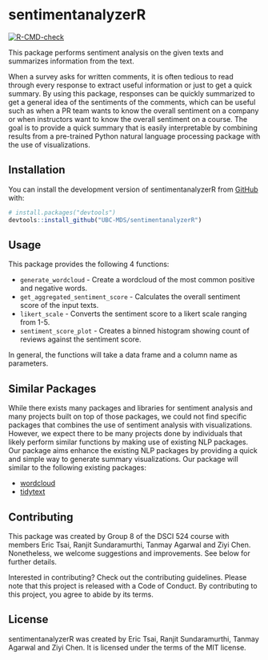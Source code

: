 
<!-- README.md is generated from README.Rmd. Please edit that file -->

# sentimentanalyzerR

<!-- badges: start -->

[![R-CMD-check](https://github.com/UBC-MDS/sentimentanalyzerR/actions/workflows/R-CMD-check.yaml/badge.svg)](https://github.com/UBC-MDS/sentimentanalyzerR/actions/workflows/R-CMD-check.yaml)

<!-- badges: end -->

This package performs sentiment analysis on the given texts and
summarizes information from the text.

When a survey asks for written comments, it is often tedious to read
through every response to extract useful information or just to get a
quick summary. By using this package, responses can be quickly
summarized to get a general idea of the sentiments of the comments,
which can be useful such as when a PR team wants to know the overall
sentiment on a company or when instructors want to know the overall
sentiment on a course. The goal is to provide a quick summary that is
easily interpretable by combining results from a pre-trained Python
natural language processing package with the use of visualizations.

## Installation

You can install the development version of sentimentanalyzerR from
[GitHub](https://github.com/) with:

``` r
# install.packages("devtools")
devtools::install_github("UBC-MDS/sentimentanalyzerR")
```

## Usage

This package provides the following 4 functions:

-   `generate_wordcloud` - Create a wordcloud of the most common
    positive and negative words.
-   `get_aggregated_sentiment_score` - Calculates the overall sentiment
    score of the input texts.
-   `likert_scale` - Converts the sentiment score to a likert scale
    ranging from 1-5.
-   `sentiment_score_plot` - Creates a binned histogram showing count of
    reviews against the sentiment score.

In general, the functions will take a data frame and a column name as
parameters.

## Similar Packages

While there exists many packages and libraries for sentiment analysis
and many projects built on top of those packages, we could not find
specific packages that combines the use of sentiment analysis with
visualizations. However, we expect there to be many projects done by
individuals that likely perform similar functions by making use of
existing NLP packages. Our package aims enhance the existing NLP
packages by providing a quick and simple way to generate summary
visualizations. Our package will similar to the following existing
packages:

-   [wordcloud](https://cran.r-project.org/web/packages/wordcloud/wordcloud.pdf)
-   [tidytext](https://cran.r-project.org/web/packages/tidytext/vignettes/tidytext.html)

## Contributing

This package was created by Group 8 of the DSCI 524 course with members
Eric Tsai, Ranjit Sundaramurthi, Tanmay Agarwal and Ziyi Chen.
Nonetheless, we welcome suggestions and improvements. See below for
further details.

Interested in contributing? Check out the contributing guidelines.
Please note that this project is released with a Code of Conduct. By
contributing to this project, you agree to abide by its terms.

## License

sentimentanalyzerR was created by Eric Tsai, Ranjit Sundaramurthi,
Tanmay Agarwal and Ziyi Chen. It is licensed under the terms of the MIT
license.
